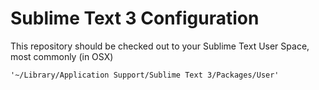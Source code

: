 # Sublime Text 3 Configuration

This repository should be checked out to your Sublime Text
User Space, most commonly (in OSX)

    '~/Library/Application Support/Sublime Text 3/Packages/User'
